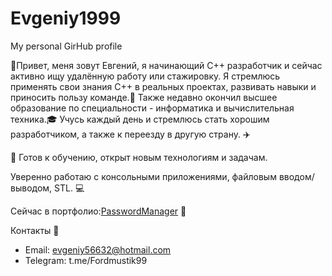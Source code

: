 # Evgeniy1999
My personal GirHub profile

👋Привет, меня зовут Евгений, я начинающий C++ разработчик и сейчас активно ищу удалённую работу или стажировку.
Я стремлюсь применять свои знания C++ в реальных проектах, развивать навыки и приносить пользу команде.🤝
Также недавно окончил высшее образование по специальности - информатика и вычислительная техника.🎓
Учусь каждый день и стремлюсь стать хорошим разработчиком, а также к переезду в другую страну. ✈️

📌 Готов к обучению, открыт новым технологиям и задачам.

Уверенно работаю с консольными приложениями, файловым вводом/выводом, STL. 💻

Сейчас в портфолио:[PasswordManager](github.com/Evgeniy19999/PasswordManager) 📌

Контакты 📨
- Email: evgeniy56632@hotmail.com 
- Telegram: t.me/Fordmustik99

